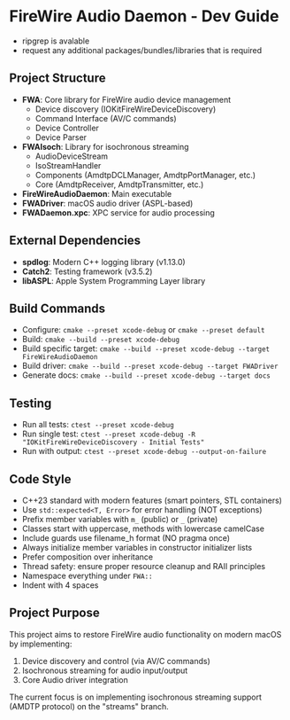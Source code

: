 # FireWire Audio Daemon - Dev Guide

- ripgrep is avalable
- request any additional packages/bundles/libraries that is required

## Project Structure
- **FWA**: Core library for FireWire audio device management
  - Device discovery (IOKitFireWireDeviceDiscovery)
  - Command Interface (AV/C commands)
  - Device Controller
  - Device Parser
- **FWAIsoch**: Library for isochronous streaming
  - AudioDeviceStream
  - IsoStreamHandler
  - Components (AmdtpDCLManager, AmdtpPortManager, etc.)
  - Core (AmdtpReceiver, AmdtpTransmitter, etc.)
- **FireWireAudioDaemon**: Main executable
- **FWADriver**: macOS audio driver (ASPL-based)
- **FWADaemon.xpc**: XPC service for audio processing

## External Dependencies
- **spdlog**: Modern C++ logging library (v1.13.0)
- **Catch2**: Testing framework (v3.5.2)
- **libASPL**: Apple System Programming Layer library

## Build Commands
- Configure: `cmake --preset xcode-debug` or `cmake --preset default`
- Build: `cmake --build --preset xcode-debug`
- Build specific target: `cmake --build --preset xcode-debug --target FireWireAudioDaemon`
- Build driver: `cmake --build --preset xcode-debug --target FWADriver`
- Generate docs: `cmake --build --preset xcode-debug --target docs`

## Testing
- Run all tests: `ctest --preset xcode-debug`
- Run single test: `ctest --preset xcode-debug -R "IOKitFireWireDeviceDiscovery - Initial Tests"`
- Run with output: `ctest --preset xcode-debug --output-on-failure`

## Code Style
- C++23 standard with modern features (smart pointers, STL containers)
- Use `std::expected<T, Error>` for error handling (NOT exceptions)
- Prefix member variables with `m_` (public) or `_` (private)
- Classes start with uppercase, methods with lowercase camelCase
- Include guards use filename_h format (NO pragma once)
- Always initialize member variables in constructor initializer lists
- Prefer composition over inheritance
- Thread safety: ensure proper resource cleanup and RAII principles
- Namespace everything under `FWA::`
- Indent with 4 spaces

## Project Purpose
This project aims to restore FireWire audio functionality on modern macOS by implementing:
1. Device discovery and control (via AV/C commands)
2. Isochronous streaming for audio input/output
3. Core Audio driver integration

The current focus is on implementing isochronous streaming support (AMDTP protocol) on the "streams" branch.